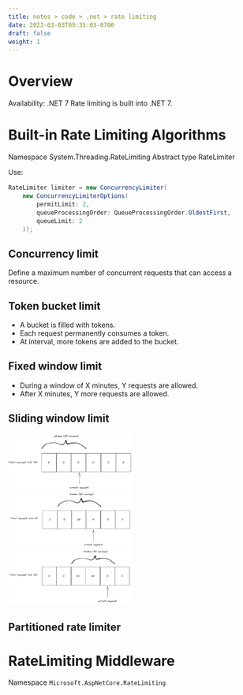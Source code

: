 ```yaml
---
title: notes > code > .net > rate limiting
date: 2023-03-03T09:35:03-0700
draft: false
weight: 1
---
```

# Overview
<o>Availability: .NET 7</o>
Rate limiting is built into .NET 7.

# Built-in Rate Limiting Algorithms
Namespace System.Threading.RateLimiting
Abstract type RateLimiter

Use:
```cs
RateLimiter limiter = new ConcurrencyLimiter(
    new ConcurrencyLimiterOptions(
        permitLimit: 2,
        queueProcessingOrder: QueueProcessingOrder.OldestFirst,
        queueLimit: 2
    ));
```
## Concurrency limit
Define a maximum number of concurrent requests that can access a resource.

## Token bucket limit
- A bucket is filled with tokens.
- Each request permanently consumes a token.
- At interval, more tokens are added to the bucket.

## Fixed window limit
- During a window of X minutes, Y requests are allowed.
- After X minutes, Y more requests are allowed.

## Sliding window limit

<img src="sliding-window-1.png" width="50%" height="50%">  
<img src="sliding-window-2.png" width="50%" height="50%">  
<img src="sliding-window-3.png" width="50%" height="50%">

## Partitioned rate limiter

# RateLimiting Middleware
Namespace `Microsoft.AspNetCore.RateLimiting`
